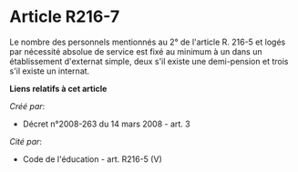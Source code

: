 # Article R216-7

Le nombre des personnels mentionnés au 2° de l'article R. 216-5 et logés par nécessité absolue de service est fixé au minimum
à un dans un établissement d'externat simple, deux s'il existe une demi-pension et trois s'il existe un internat.

**Liens relatifs à cet article**

_Créé par_:

  - Décret n°2008-263 du 14 mars 2008 - art. 3

_Cité par_:

  - Code de l'éducation - art. R216-5 (V)
